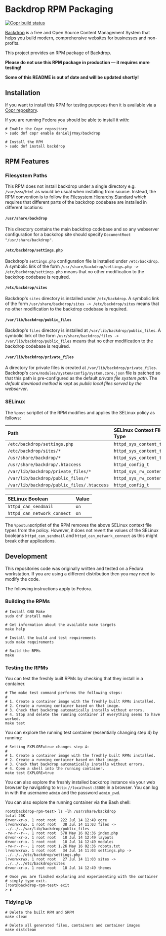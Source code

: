 # Backdrop RPM Packaging #

[![Copr build
status](https://copr.fedorainfracloud.org/coprs/danieljrmay/backdrop/package/backdrop/status_image/last_build.png)](https://copr.fedorainfracloud.org/coprs/danieljrmay/backdrop/package/backdrop/)

[Backdrop](https://backdropcms.org/) is a free and Open Source Content
Management System that helps you build modern, comprehensive websites
for businesses and non-profits.

This project provides an RPM package of Backdrop.

**Please do not use this RPM package in production — it requires more
testing!**

**Some of this README is out of date and will be updated shortly!**

## Installation ##

If you want to install this RPM for testing purposes then it is
available via a [Copr
repository](https://copr.fedorainfracloud.org/coprs/danieljrmay/backdrop/package/backdrop/).

If you are running Fedora you should be able to install it with:

```
# Enable the Copr repository
> sudo dnf copr enable danieljrmay/backdrop

# Install the RPM
> sudo dnf install backdrop
```

## RPM Features ##

### Filesystem Paths ###

This RPM does not install backdrop under a single directory
e.g. `/var/www/html` as would be usual when installing from
source. Instead, the RPM convention is to follow the [Filesystem
Hierarchy Standard](https://refspecs.linuxfoundation.org/fhs.shtml)
which requires that different parts of the backdrop codebase are
installed in different locations:

#### `/usr/share/backdrop` ####

This directory contains the main backdrop codebase and so any
webserver configuration for a backdrop site should specify
`DocumentRoot "/usr/share/backdrop"`.

#### `/etc/backdrop/settings.php` ####

Backdrop's `settings.php` configuration file is installed under
`/etc/backdrop`. A symbolic link of the form
`/usr/share/backdrop/settings.php -> /etc/backdrop/settings.php` means
that no other modification to the backdrop codebase is required.

#### `/etc/backdrop/sites` ####

Backdrop's `sites` directory is installed under `/etc/backdrop`. A
symbolic link of the form `/usr/share/backdrop/sites ->
/etc/backdrop/sites` means that no other modification to the backdrop
codebase is required.

#### `/var/lib/backdrop/public_files` ####

Backdrop's `files` directory is installed at `/var/lib/backdrop/public_files`. A
symbolic link of the form `/usr/share/backdrop/files ->
/var/lib/backdrop/public_files` means that no other modification to the backdrop
codebase is required.

#### `/var/lib/backdrop/private_files` ####

A directory for private files is created at
`/var/lib/backdrop/private_files`. Backdrop's
`core/modules/system/config/system.core.json` file is patched so that
this path is pre-configured as the default *private file system
path*. The *default download method* is kept as *public local files
served by the webserver*.

### SELinux ###

The `%post` scriptlet of the RPM modifies and applies the SELinux
policy as follows:

| Path                                       | SELinux Context File Type |
|:-------------------------------------------|:--------------------------|
| `/etc/backdrop/settings.php`               | `httpd_sys_content_t`     |
| `/etc/backdrop/sites/*`                    | `httpd_sys_content_t`     |
| `/usr/share/backdrop/*`                    | `httpd_sys_content_t`     |
| `/usr/share/backdrop/.htaccess`            | `httpd_config_t`          |
| `/var/lib/backdrop/private_files/*`        | `httpd_sys_rw_content_t`  |
| `/var/lib/backdrop/public_files/*`         | `httpd_sys_rw_content_t`  |
| `/var/lib/backdrop/public_files/.htaccess` | `httpd_config_t`          |

| SELinux Boolean             | Value |
|:----------------------------|:------|
| `httpd_can_sendmail`        | `on`  |
| `httpd_can_network_connect` | `on`  |

The `%postun`scriptlet of the RPM removes the above SELinux context
file types from the policy. However, it does not revert the values of the
SELinux booleans `httpd_can_sendmail` and `httpd_can_network_connect`
as this might break other applications.

## Development ##

This repositories code was originally written and tested on a Fedora
workstation. If you are using a different distribution then you may
need to modify the code.

The following instructions apply to Fedora.

### Building the RPMs ###

```shell
# Install GNU Make 
sudo dnf install make

# Get information about the available make targets
make help

# Install the build and test requirements
sudo make requirements

# Build the RPMs
make
```

### Testing the RPMs ###

You can test the freshly built RPMs by checking that they install in a
container.
 
```shell
# The make test command performs the following steps:
#
# 1. Create a container image with the freshly built RPMs installed.
# 2. Create a running container based on that image.
# 3. Check that backdrop automatically installs without errors.
# 4. Stop and delete the running container if everything seems to have worked.
make test
```

You can explore the running test container (essentially changing 
step 4) by running:

```shell
# Setting EXPLORE=true changes step 4:
#
# 1. Create a container image with the freshly built RPMs installed.
# 2. Create a running container based on that image.
# 3. Check that backdrop automatically installs without errors.
# 4. Open a shell into the running container.
make test EXPLORE=true
```

You can also explore the freshly installed backdrop instance via your
web browser by navigating to `http://localhost:38080` in a
browser. You can log in with the username `admin` and the password
`admin_pwd`.

You can also explore the running container via the Bash shell:

```
root@backdrop-rpm-test> ls -lh /usr/share/backdrop
total 20K
drwxr-xr-x. 1 root root  222 Jul 14 12:49 core
lrwxrwxrwx. 1 root root   38 Jul 14 11:03 files -> ../../../var/lib/backdrop/public_files
-rw-r--r--. 1 root root  578 May 16 02:36 index.php
drwxr-xr-x. 1 root root   18 Jul 14 12:49 layouts
drwxr-xr-x. 1 root root   18 Jul 14 12:49 modules
-rw-r--r--. 1 root root 1.2K May 16 02:36 robots.txt
lrwxrwxrwx. 1 root root   34 Jul 14 11:03 settings.php -> ../../../etc/backdrop/settings.php
lrwxrwxrwx. 1 root root   27 Jul 14 11:03 sites -> ../../../etc/backdrop/sites
drwxr-xr-x. 1 root root   18 Jul 14 12:49 themes

# Once you are finshed exploring and experimenting with the container
# simply type exit.
[root@backdrop-rpm-test> exit
> ▮
```


### Tidying Up ###

```shell
# Delete the built RPM and SRPM
make clean

# Delete all generated files, containers and container images
make distclean
```
